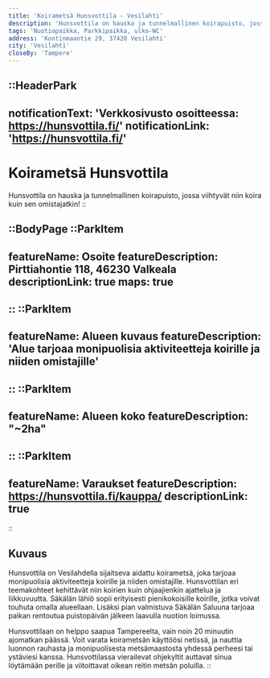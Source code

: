 ```yaml
---
title: 'Koirametsä Hunsvottila - Vesilahti'
description: 'Hunsvottila on hauska ja tunnelmallinen koirapuisto, jossa viihtyvät niin koira kuin sen omistajatkin! Alue tarjoaa monipuolisia aktiviteetteja koirille ja niiden omistajille'
tags: 'Nuotiopaikka, Parkkipaikka, ulko-WC'
address: 'Kontinmaantie 29, 37420 Vesilahti'
city: 'Vesilahti'
closeBy: 'Tampere'
---
```


::HeaderPark
---
notificationText: 'Verkkosivusto osoitteessa: https://hunsvottila.fi/'
notificationLink: 'https://hunsvottila.fi/'
---
# Koirametsä Hunsvottila
Hunsvottila on hauska ja tunnelmallinen koirapuisto, jossa viihtyvät niin koira kuin sen omistajatkin! 
::

::BodyPage
::ParkItem
---
featureName: Osoite
featureDescription: Pirttiahontie 118, 46230 Valkeala
descriptionLink: true
maps: true
---
::
::ParkItem
---
featureName: Alueen kuvaus
featureDescription: 'Alue tarjoaa monipuolisia aktiviteetteja koirille ja niiden omistajille'
---
::
::ParkItem
---
featureName: Alueen koko
featureDescription: "~2ha"
---
::
::ParkItem
---
featureName: Varaukset
featureDescription: https://hunsvottila.fi/kauppa/
descriptionLink: true
---
::
## Kuvaus
Hunsvottila on Vesilahdella sijaitseva aidattu koirametsä, joka tarjoaa monipuolisia aktiviteetteja koirille ja niiden omistajille. Hunsvottilan eri teemakohteet kehittävät niin koirien kuin ohjaajienkin ajattelua ja liikkuvuutta. Säkälän lähiö sopii erityisesti pienikokoisille koirille, jotka voivat touhuta omalla alueellaan. Lisäksi pian valmistuva Säkälän Saluuna tarjoaa paikan rentoutua puistopäivän jälkeen laavulla nuotion loimussa.

Hunsvottilaan on helppo saapua Tampereelta, vain noin 20 minuutin ajomatkan päässä. Voit varata koirametsän käyttöösi netissä, ja nauttia luonnon rauhasta ja monipuolisesta metsämaastosta yhdessä perheesi tai ystäviesi kanssa. Hunsvottilassa vierailevat ohjekyltit auttavat sinua löytämään perille ja viitoittavat oikean reitin metsän poluilla.
::